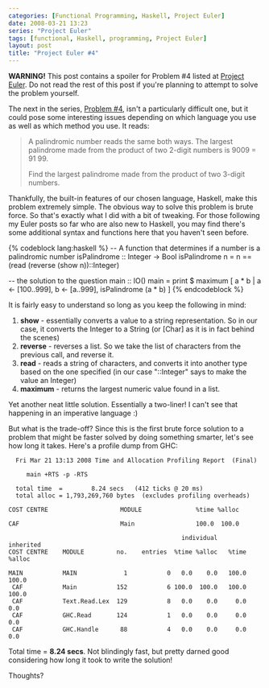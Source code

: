 ```yaml
---
categories: [Functional Programming, Haskell, Project Euler]
date: 2008-03-21 13:23
series: "Project Euler"
tags: [functional, Haskell, programming, Project Euler]
layout: post
title: "Project Euler #4"
---
```

<strong>WARNING!</strong> This post contains a spoiler for Problem #4 listed at <a href="http://projecteuler.net/" title="Project Euler">Project Euler</a>. Do not read the rest of this post if you're planning to attempt to solve the problem yourself.

<!--more-->

The next in the series, <a href="http://projecteuler.net/index.php?section=problems&id=4">Problem #4</a>, isn't a particularly difficult one, but it could pose some interesting issues depending on which language you use as well as which method you use. It reads:<blockquote><p>A palindromic number reads the same both ways. The largest palindrome made from the product of two 2-digit numbers is 9009 = 91  99.

Find the largest palindrome made from the product of two 3-digit numbers.</p></blockquote>
Thankfully, the built-in features of our chosen language, Haskell, make this problem extremely simple. The obvious way to solve this problem is brute force. So that's exactly what I did with a bit of tweaking. For those following my Euler posts so far who are also new to Haskell, you may find there's some additional syntax and functions here that you haven't seen before.

{% codeblock lang:haskell %}
-- A function that determines if a number is a palindromic number
isPalindrome :: Integer -> Bool
isPalindrome n = n == (read (reverse (show n))::Integer)

-- the solution to the question
main :: IO()
main = print $ maximum [ a * b | a <- [100..999], b <- [a..999], isPalindrome (a * b) ]
{% endcodeblock %}


It is fairly easy to understand so long as you keep the following in mind:
<ol><li><strong>show</strong> - essentially converts a value to a string representation. So in our case, it converts the Integer to a String (or [Char] as it is in fact behind the scenes)</li><li><strong>reverse</strong> - reverses a list. So we take the list of characters from the previous call, and reverse it.</li><li><strong>read</strong> - reads a string of characters, and converts it into another type based on the one specified (in our case "::Integer" says to make the value an Integer)</li><li><strong>maximum</strong> - returns the largest numeric value found in a list.</li></ol>Yet another neat little solution. Essentially a two-liner! I can't see that happening in an imperative language :)

But what is the trade-off? Since this is the first brute force solution to a problem that might be faster solved by doing something smarter, let's see how long it takes. Here's a profile dump from GHC:

      Fri Mar 21 13:13 2008 Time and Allocation Profiling Report  (Final)

         main +RTS -p -RTS

      total time  =        8.24 secs   (412 ticks @ 20 ms)
      total alloc = 1,793,269,760 bytes  (excludes profiling overheads)

    COST CENTRE                    MODULE               %time %alloc

    CAF                            Main                 100.0  100.0

                                                    individual    inherited
    COST CENTRE    MODULE         no.    entries  %time %alloc   %time %alloc

    MAIN           MAIN             1           0   0.0    0.0   100.0  100.0
     CAF           Main           152           6 100.0  100.0   100.0  100.0
     CAF           Text.Read.Lex  129           8   0.0    0.0     0.0    0.0
     CAF           GHC.Read       124           1   0.0    0.0     0.0    0.0
     CAF           GHC.Handle      88           4   0.0    0.0     0.0    0.0

Total time = <strong>8.24 secs</strong>. Not blindingly fast, but pretty darned good considering how long it took to write the solution!

Thoughts?
